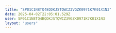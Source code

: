 ```yaml
---
title: "SP01C1N8TQ4BQDKJSTQWCZ3VGZK0971K7K01X1N3"
date: 2025-04-02T22:05:01.529Z
user: SP01C1N8TQ4BQDKJSTQWCZ3VGZK0971K7K01X1N3
layout: "users"
---
```

    